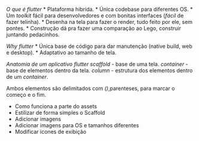 *O que é flutter*
    * Plataforma hibrida.
    * Única codebase para diferentes OS.
    * Um _toolkit_ fácil para desenvolvedores e com bonitas interfaces (_fácil_ de fazer telinha).
    * Desenha na tela para fazer o render, tudo feito por ele, sem pontes.
    * Construção dá pra fazer uma comparação ao Lego, construir juntando pedacinhos.

*Why flutter*
    * Única base de código para dar manutenção (native build, web e desktop).
    * Adaptativo ao tamanho de tela.

*Anatomia de um aplicativo flutter*
_scaffold_ - base de uma tela.
_container_ - base de elementos dentro da tela.
_column_ - estrutura dos elementos dentro de um _container_.

Ambos elementos são delimitados com *()*,parenteses, para marcar o começo e o fim.


* Como funciona a parte do assets
* Estilizar de forma simples o Scaffold
* Adicionar imagens
* Adicionar imagens para OS e tamanhos diferentes
* Modificar icones de exibição
